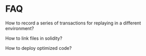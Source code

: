 FAQ
=======================

How to record a series of transactions for replaying in a different environment?

How to link files in solidity?

How to deploy optimized code?



